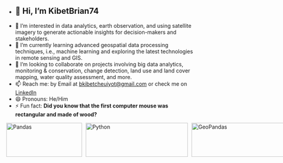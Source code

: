 - ## 👋 Hi, I’m KibetBrian74
- 👀 I’m interested in data analytics, earth observation, and using satellite imagery to generate actionable insights for decision-makers and stakeholders.
- 🌱 I’m currently learning advanced geospatial data processing techniques, i.e., machine learning and exploring the latest technologies in remote sensing and GIS.
- 💞️ I’m looking to collaborate on projects involving big data analytics, monitoring & conservation, change detection, land use and land cover mapping, water quality assessment, and more.
- 📫 Reach me: by Email at bkibetcheuiyot@gmail.com or check me on [LinkedIn](https://www.linkedin.com/in/brian-kibet-425453226/>)
- 😄 Pronouns: He/Him
- ⚡ Fun fact: **Did you know that the first computer mouse was rectangular and made of wood?**




<div style="display: flex; gap: 10px;">
  <a href="https://pandas.pydata.org/" target="_blank">
    <img src="https://encrypted-tbn0.gstatic.com/images?q=tbn:ANd9GcRSu9xFbA6COOd9Wq-koFEoAFD7wpFgbvdz6Q&s" alt="Pandas" width="200" height="90">
  </a>

  <a href="https://www.python.org/" target="_blank">
    <img src="https://www.python.org/static/img/python-logo.png" alt="Python" width="270" height="90">
  </a>

  <a href="https://geopandas.org/en/stable/" target="_blank">
    <img src="https://geopandas.org/en/stable/_images/geopandas_logo.png" alt="GeoPandas" width="270" height="90">
  </a>
</div>

